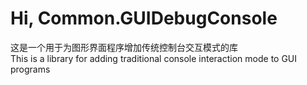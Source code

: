 # Hi, Common.GUIDebugConsole
这是一个用于为图形界面程序增加传统控制台交互模式的库  
This is a library for adding traditional console interaction mode to GUI programs


